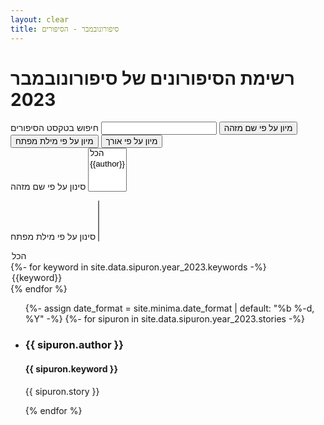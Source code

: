 ```yaml
---
layout: clear
title: סיפורונובמבר - הסיפורים
---
```


<script src="//cdnjs.cloudflare.com/ajax/libs/list.js/1.5.0/list.min.js"></script>
<script src="https://ajax.googleapis.com/ajax/libs/jquery/3.4.1/jquery.min.js"></script>

<h1>רשימת הסיפורונים של סיפורונובמבר 2023</h1>
<div id="sipuron-list">
<label>חיפוש בטקסט הסיפורים</label>
<input class="search" id="story-search"/>
<button class="sort" data-sort="author">מיון על פי שם מזהה</button>
<button class="sort" data-sort="keyword">מיון על פי מילת מפתח</button>
<button class="sort" data-sort="length">מיון על פי אורך</button>
<br />
<label for="authors">סינון על פי שם מזהה</label>
<select name="authors" id="authors_filter" multiple>
<option value="הכל">הכל</option>
{%- for author in site.data.sipuron.year_2023.authors -%}
<option value="{{author}}">{{author}}</option>
{% endfor %}
</select>

<label for="keywords">סינון על פי מילת מפתח</label>
<select name="keywords" id="keywords_filter" multiple>
<option value="הכל">הכל</option>
{%- for keyword in site.data.sipuron.year_2023.keywords -%}
<option value="{{keyword}}">{{keyword}}</option>
{% endfor %}
</select>


  <ul class="list" >
  {%- assign date_format = site.minima.date_format | default: "%b %-d, %Y" -%}
  {%- for sipuron in site.data.sipuron.year_2023.stories -%}
    <li>
    <h3 class="author">{{ sipuron.author }}</h3>
    <h4 class="keyword">{{ sipuron.keyword }}</h4>
    <p class="story" style="white-space: pre-line;">{{ sipuron.story }}</p>
    <div hidden class="length">{{ sipuron.length }}</div>
    </li>
  {% endfor %}
  </ul>
</div>

<script type="text/javascript">
$(document).ready(function(){
var options = {
  valueNames: [ 'author', 'keyword', 'length', 'story'],
  searchColumns: ['story']
};
var postList = new List('sipuron-list', options);

function passes_filters(item){
  var selected_authors = $('#authors_filter').val();
  var selected_keywords = $('#keywords_filter').val();
   if ((selected_authors.includes("הכל") || selected_authors.length == 0 || selected_authors.includes(item.values().author)) &&
      (selected_keywords.includes("הכל") || selected_keywords.length == 0 || selected_keywords.includes(item.values().keyword))){
        return true;
      } else {
        return false;
      }
    return false;
}

$('#authors_filter').change(function() {
    postList.filter(passes_filters);        
});

$('#keywords_filter').change(function() {
    postList.filter(passes_filters);
});

});
</script>